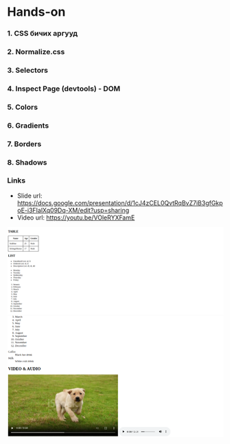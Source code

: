 # Hands-on

### 1. CSS бичих аргууд

### 2. Normalize.css

### 3. Selectors

### 4. Inspect Page (devtools) - DOM

### 5. Colors

### 6. Gradients

### 7. Borders

### 8. Shadows

### Links

- Slide url: https://docs.google.com/presentation/d/1cJ4zCEL0QvtRqBvZ7iB3gfGkpoE-i3FIalXq09Dq-XM/edit?usp=sharing
- Video url: https://youtu.be/VOleRYXFamE

![Alt text](./images/image.png)
![Alt text](./images/image-1.png)
